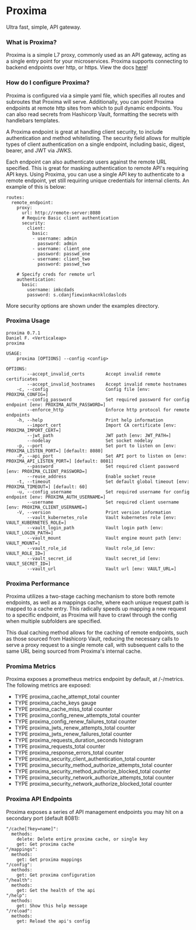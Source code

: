 # Proxima

Ultra fast, simple, API gateway.

### What is Proxima?

Proxima is a simple L7 proxy, commonly used as an API gateway, acting as a single entry point for your microservices. Proxima supports connecting to backend endpoints over http, or https. View the docs [here](https://findelabs.github.io/proxima/installation.html)!

### How do I configure Proxima?

Proxima is configured via a simple yaml file, which specifies all routes and subroutes that Proxima will serve. Additionally, you can point Proxima endpoints at remote http sites from which to pull dynamic endpoints. You can also read secrets from Hashicorp Vault, formatting the secrets with handlebars templates.

A Proxima endpoint is great at handling client security, to include authentication and method whitelisting. The security field allows for multiple types of client authentication on a single endpoint, including basic, digest, bearer, and JWT via JWKS.

Each endpoint can also authenticate users against the remote URL specified. This is great for masking authentication to remote API's requiring API keys. Using Proxima, you can use a single API key to authenticate to a remote endpoint, yet still requiring unique credentials for internal clients. An example of this is below:

```
routes:
  remote_endpoint:
    proxy:
      url: http://remote-server:8080
      # Require Basic client authentication
      security:
        client:
          basic:
          - username: admin
            password: admin
          - username: client_one
            password: passwd_one
          - username: client_two
            password: passwd_two
  
    # Specify creds for remote url
    authentication:
      basic:
        username: imkcdads
        password: s.cdanjfiewionkacnklcdaslcds

```

More security options are shown under the examples directory.

### Proxima Usage
```
proxima 0.7.1
Daniel F. <Verticaleap>
proxima

USAGE:
    proxima [OPTIONS] --config <config>

OPTIONS:
        --accept_invalid_certs        Accept invalid remote certificates
        --accept_invalid_hostnames    Accept invalid remote hostnames
    -c, --config                      Config file [env: PROXIMA_CONFIG=] 
        --config_password             Set required password for config endpoint [env: PROXIMA_AUTH_PASSWORD=]
        --enforce_http                Enforce http protocol for remote endpoints
    -h, --help                        Print help information
        --import_cert                 Import CA certificate [env: PROXIMA_IMPORT_CERT=]
        --jwt_path                    JWT path [env: JWT_PATH=]
        --nodelay                     Set socket nodelay
    -p, --port                        Set port to listen on [env: PROXIMA_LISTEN_PORT=] [default: 8080]
    -P, --api_port                    Set API port to listen on [env: PROXIMA_API_LISTEN_PORT=] [default: 8081]
        --password                    Set required client password [env: PROXIMA_CLIENT_PASSWORD=]
        --reuse_address               Enable socket reuse
    -t, --timeout                     Set default global timeout [env: PROXIMA_TIMEOUT=] [default: 60]
    -u, --config_username             Set required username for config endpoint [env: PROXIMA_AUTH_USERNAME=]
        --username                    Set required client username [env: PROXIMA_CLIENT_USERNAME=]
    -V, --version                     Print version information
        --vault_kubernetes_role       Vault kubernetes role [env: VAULT_KUBERNETES_ROLE=]
        --vault_login_path            Vault login path [env: VAULT_LOGIN_PATH=]
        --vault_mount                 Vault engine mount path [env: VAULT_MOUNT=]
        --vault_role_id               Vault role_id [env: VAULT_ROLE_ID=]
        --vault_secret_id             Vault secret_id [env: VAULT_SECRET_ID=]
        --vault_url                   Vault url [env: VAULT_URL=]
```

### Proxima Performance

Proxima utilizes a two-stage caching mechanism to store both remote endpoints, as well as a mappings cache, where each unique request path is mapped to a cache entry. This radically speeds up mapping a new request to a specific endpoint, as Proxima will have to crawl through the config when multiple subfolders are specified. 

This dual caching method allows for the caching of remote endpoints, such as those sourced from Hashicorp Vault, reducing the necessary calls to serve a proxy request to a single remote call, with subsequent calls to the same URL being sourced from Proxima's internal cache. 

### Promima Metrics

Proxima exposes a prometheus metrics endpoint by default, at /-/metrics. The following metrics are exposed:

- TYPE proxima_cache_attempt_total counter  
- TYPE proxima_cache_keys gauge  
- TYPE proxima_cache_miss_total counter  
- TYPE proxima_config_renew_attempts_total counter  
- TYPE proxima_config_renew_failures_total counter  
- TYPE proxima_jwts_renew_attempts_total counter  
- TYPE proxima_jwts_renew_failures_total counter  
- TYPE proxima_requests_duration_seconds histogram  
- TYPE proxima_requests_total counter  
- TYPE proxima_response_errors_total counter  
- TYPE proxima_security_client_authentication_total counter  
- TYPE proxima_security_method_authorize_attempts_total counter  
- TYPE proxima_security_method_authorize_blocked_total counter  
- TYPE proxima_security_network_authorize_attempts_total counter
- TYPE proxima_security_network_authorize_blocked_total counter


### Proxima API Endpoints

Proxima exposes a series of API management endpoints you may hit on a secondary port (default 8081):

```
"/cache[?key=name]":
  methods:
    delete: Delete entire proxima cache, or single key
    get: Get proxima cache
"/mappings":
  methods:
    get: Get proxima mappings
"/config":
  methods:
    get: Get proxima configuration
"/health":
  methods:
    get: Get the health of the api
"/help":
  methods:
    get: Show this help message
"/reload":
  methods:
    get: Reload the api's config
```
